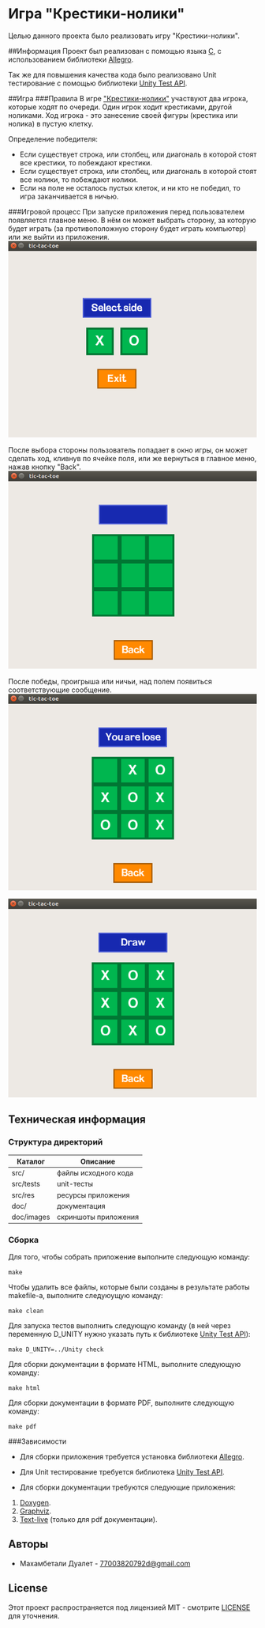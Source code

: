 # Игра "Крестики-нолики"
Целью данного проекта было реализовать игру "Крестики-нолики".

##Информация
Проект был реализован с помощью языка [С](https://ru.wikipedia.org/wiki/%D0%A1%D0%B8_(%D1%8F%D0%B7%D1%8B%D0%BA_%D0%BF%D1%80%D0%BE%D0%B3%D1%80%D0%B0%D0%BC%D0%BC%D0%B8%D1%80%D0%BE%D0%B2%D0%B0%D0%BD%D0%B8%D1%8F)), 
с использованием библиотеки [Allegro](http://liballeg.org/).

Так же для повышения качества кода было реализовано Unit тестирование с помощью библиотеки [Unity Test API](https://github.com/ThrowTheSwitch/Unity).

##Игра 
###Правила
В игре  ["Крестики-нолики"](https://ru.wikipedia.org/wiki/%D0%9A%D1%80%D0%B5%D1%81%D1%82%D0%B8%D0%BA%D0%B8-%D0%BD%D0%BE%D0%BB%D0%B8%D0%BA%D0%B8) участвуют два игрока, которые ходят по очереди. Один игрок ходит крестиками, другой ноликами. Ход игрока - это занесение своей фигуры (крестика или нолика) в пустую клетку.

Определение победителя:
- Если существует строка, или столбец, или диагональ в которой стоят все крестики, то побеждают крестики.
- Если существует строка, или столбец, или диагональ в которой стоят все нолики, то побеждают нолики.
- Если на поле не осталось пустых клеток, и ни кто не победил, то игра заканчивается в ничью.


###Игровой процесс
При запуске приложения перед пользователем появляется главное меню. В нём он может выбрать сторону, за которую будет играть (за противоположную сторону будет играть компьютер) или же выйти из приложения.
![Главное меню](doc/images/main_menu.png)

После выбора стороны пользователь попадает в окно игры, он может сделать ход, кливнув по ячейке поля, или же вернуться в главное меню, нажав кнопку "Back".
![Начало игры](doc/images/start_game.png)

После победы, проигрыша или ничьи, над полем появиться соответствующие сообщение.
![Проигрыш](doc/images/lose.png)

![Ничья](doc/images/draw.png)

## Техническая информация
### Структура директорий
  Каталог    |   Описание
-------------|--------------------------
src/         | файлы исходного кода 
src/tests    | unit-тесты
src/res      | ресурсы приложения
doc/         | документация
doc/images   | скриншоты приложения

### Сборка
Для того, чтобы собрать приложение выполните следующую команду:
````
make
````
Чтобы удалить все файлы, которые были созданы в результате работы makefile-а, выполните следуюущую команду:
````
make clean
````
Для запуска тестов выполнить следующую команду (в ней через переменную D_UNITY нужно указать путь к библиотеке
[Unity Test API](https://github.com/ThrowTheSwitch/Unity)):
````
make D_UNITY=../Unity check
````
Для сборки документации в формате HTML, выполните следующую команду:
````
make html
````
Для сборки документации в формате PDF, выполните следующую команду:
````
make pdf
````

###Зависимости
- Для сборки приложения требуется установка библиотеки [Allegro](http://liballeg.org/).

- Для Unit тестирование требуется библиотека [Unity Test API](https://github.com/ThrowTheSwitch/Unity).

- Для сборки документации требуются следующие приложения:
 1. [Doxygen](http://www.stack.nl/~dimitri/doxygen/).
 2. [Graphviz](http://www.graphviz.org/).
 3. [Text-live](https://www.tug.org/texlive/) (только для pdf документации).

## Авторы 
* Mахамбетали Дуалет - 77003820792d@gmail.com

## License
Этот проект распространяется под лицензией MIT - смотрите [LICENSE](./LICENSE) для уточнения.